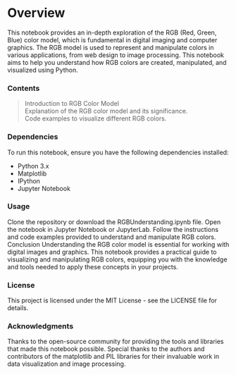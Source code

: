 
# Overview
This notebook provides an in-depth exploration of the RGB (Red, Green, Blue) color model, which is fundamental in digital imaging and computer graphics. The RGB model is used to represent and manipulate colors in various applications, from web design to image processing. This notebook aims to help you understand how RGB colors are created, manipulated, and visualized using Python.

### Contents
>Introduction to RGB Color Model\
> Explanation of the RGB color model and its significance.\
> Code examples to visualize different RGB colors.


### Dependencies
To run this notebook, ensure you have the following dependencies installed:

- Python 3.x
- Matplotlib
- IPython
- Jupyter Notebook

### Usage
Clone the repository or download the RGBUnderstanding.ipynb file.
Open the notebook in Jupyter Notebook or JupyterLab.
Follow the instructions and code examples provided to understand and manipulate RGB colors.
Conclusion
Understanding the RGB color model is essential for working with digital images and graphics. This notebook provides a practical guide to visualizing and manipulating RGB colors, equipping you with the knowledge and tools needed to apply these concepts in your projects.

### License
This project is licensed under the MIT License - see the LICENSE file for details.

### Acknowledgments
Thanks to the open-source community for providing the tools and libraries that made this notebook possible.
Special thanks to the authors and contributors of the matplotlib and PIL libraries for their invaluable work in data visualization and image processing.
